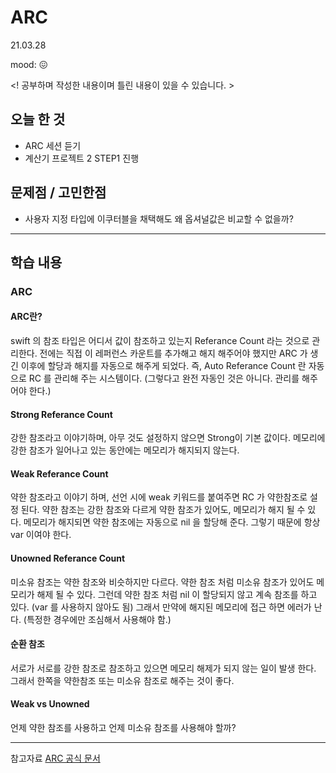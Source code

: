 # ARC
21.03.28

mood: 😖

<! 공부하며 작성한 내용이며 틀린 내용이 있을 수 있습니다. >

## 오늘 한 것
- ARC 세션 듣기
- 계산기 프로젝트 2 STEP1 진행

## 문제점 / 고민한점
- 사용자 지정 타입에 이쿠터블을 채택해도 왜 옵셔널값은 비교할 수 없을까?

---

## 학습 내용
### ARC
#### ARC란? 
swift 의 참조 타입은 어디서 값이 참조하고 있는지 Referance Count 라는 것으로 관리한다.
전에는 직접 이 레퍼런스 카운트를 추가해고 해지 해주어야 했지만 ARC 가 생긴 이후에 할당과 해지를 자동으로 해주게 되었다. 
즉, Auto Referance Count 란 자동으로 RC 를 관리해 주는 시스템이다. 
(그렇다고 완전 자동인 것은 아니다. 관리를 해주어야 한다.)

#### Strong Referance Count
강한 참조라고 이야기하며, 아무 것도 설정하지 않으면 Strong이 기본 값이다. 
메모리에 강한 참조가 일어나고 있는 동안에는 메모리가 해지되지 않는다. 

#### Weak Referance Count
약한 참조라고 이야기 하며, 선언 시에 weak 키워드를 붙여주면 RC 가 약한참조로 설정 된다. 
약한 참조는 강한 참조와 다르게 약한 참조가 있어도, 메모리가 해지 될 수 있다. 
메모리가 해지되면 약한 참조에는 자동으로 nil 을 할당해 준다.
그렇기 때문에 항상 var 이여야 한다. 

#### Unowned Referance Count
미소유 참조는 약한 참조와 비슷하지만 다르다. 약한 참조 처럼 미소유 참조가 있어도 메모리가 해제 될 수 있다. 그런데 약한 참조 처럼 nil 이 할당되지 않고 계속 참조를 하고 있다. (var 를 사용하지 않아도 됨) 
그래서 만약에 해지된 메모리에 접근 하면 에러가 난다. (특정한 경우에만 조심해서 사용해야 함.)

#### 순환 참조
서로가 서로를 강한 참조로 참조하고 있으면 메모리 해제가 되지 않는 일이 발생 한다.
그래서 한쪽을 약한참조 또는 미소유 참조로 해주는 것이 좋다.

#### Weak vs Unowned 
언제 약한 참조를 사용하고 언제 미소유 참조를 사용해야 할까?


---

참고자료 
[ARC 공식 문서](https://docs.swift.org/swift-book/LanguageGuide/AutomaticReferenceCounting.html)

